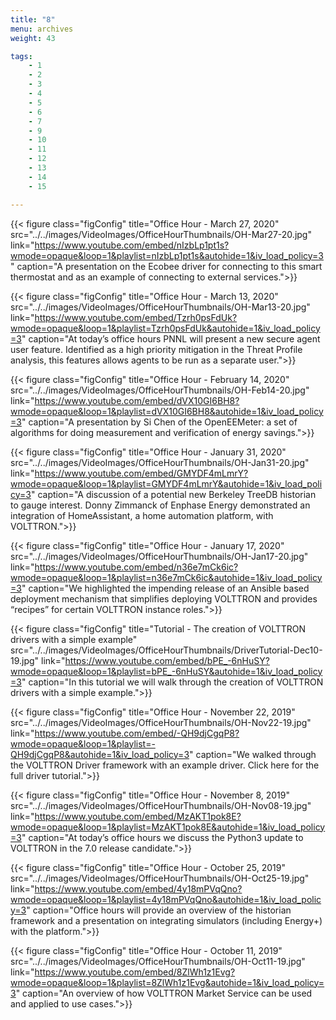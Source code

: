 ```yaml
---
title: "8"
menu: archives
weight: 43

tags: 
    - 1
    - 2
    - 3
    - 4
    - 5
    - 6
    - 7
    - 9 
    - 10
    - 11
    - 12
    - 13
    - 14
    - 15

---
```


{{< figure class="figConfig" title="Office Hour - March 27, 2020" src="../../images/VideoImages/OfficeHourThumbnails/OH-Mar27-20.jpg" link="https://www.youtube.com/embed/nIzbLp1pt1s?wmode=opaque&loop=1&playlist=nIzbLp1pt1s&autohide=1&iv_load_policy=3" caption="A presentation on the Ecobee driver for connecting to this smart thermostat and as an example of connecting to external services.">}}

{{< figure class="figConfig" title="Office Hour - March 13, 2020" src="../../images/VideoImages/OfficeHourThumbnails/OH-Mar13-20.jpg" link="https://www.youtube.com/embed/Tzrh0psFdUk?wmode=opaque&loop=1&playlist=Tzrh0psFdUk&autohide=1&iv_load_policy=3" caption="At today’s office hours PNNL will present a new secure agent user feature. Identified as a high priority mitigation in the Threat Profile analysis, this features allows agents to be run as a separate user.">}}

{{< figure class="figConfig" title="Office Hour - February 14, 2020" src="../../images/VideoImages/OfficeHourThumbnails/OH-Feb14-20.jpg" link="https://www.youtube.com/embed/dVX10GI6BH8?wmode=opaque&loop=1&playlist=dVX10GI6BH8&autohide=1&iv_load_policy=3" caption="A presentation by Si Chen of the OpenEEMeter: a set of algorithms for doing measurement and verification of energy savings.">}}

{{< figure class="figConfig" title="Office Hour - January 31, 2020" src="../../images/VideoImages/OfficeHourThumbnails/OH-Jan31-20.jpg" link="https://www.youtube.com/embed/GMYDF4mLmrY?wmode=opaque&loop=1&playlist=GMYDF4mLmrY&autohide=1&iv_load_policy=3" caption="A discussion of a potential new Berkeley TreeDB historian to gauge interest. Donny Zimmanck of Enphase Energy demonstrated an integration of HomeAssistant, a home automation platform, with VOLTTRON.">}}

{{< figure class="figConfig" title="Office Hour - January 17, 2020" src="../../images/VideoImages/OfficeHourThumbnails/OH-Jan17-20.jpg" link="https://www.youtube.com/embed/n36e7mCk6ic?wmode=opaque&loop=1&playlist=n36e7mCk6ic&autohide=1&iv_load_policy=3" caption="We highlighted the impending release of an Ansible based deployment mechanism that simplifies deploying VOLTTRON and provides “recipes” for certain VOLTTRON instance roles.">}}

{{< figure class="figConfig" title="Tutorial - The creation of VOLTTRON drivers with a simple example" src="../../images/VideoImages/OfficeHourThumbnails/DriverTutorial-Dec10-19.jpg" link="https://www.youtube.com/embed/bPE_-6nHuSY?wmode=opaque&loop=1&playlist=bPE_-6nHuSY&autohide=1&iv_load_policy=3" caption="In this tutorial we will walk through the creation of VOLTTRON drivers with a simple example.">}}

{{< figure class="figConfig" title="Office Hour - November 22, 2019" src="../../images/VideoImages/OfficeHourThumbnails/OH-Nov22-19.jpg" link="https://www.youtube.com/embed/-QH9djCgqP8?wmode=opaque&loop=1&playlist=-QH9djCgqP8&autohide=1&iv_load_policy=3" caption="We walked through the VOLTTRON Driver framework with an example driver. Click here for the full driver tutorial.">}}

{{< figure class="figConfig" title="Office Hour - November 8, 2019" src="../../images/VideoImages/OfficeHourThumbnails/OH-Nov08-19.jpg" link="https://www.youtube.com/embed/MzAKT1pok8E?wmode=opaque&loop=1&playlist=MzAKT1pok8E&autohide=1&iv_load_policy=3" caption="At today’s office hours we discuss the Python3 update to VOLTTRON in the 7.0 release candidate.">}}

{{< figure class="figConfig" title="Office Hour - October 25, 2019" src="../../images/VideoImages/OfficeHourThumbnails/OH-Oct25-19.jpg" link="https://www.youtube.com/embed/4y18mPVqQno?wmode=opaque&loop=1&playlist=4y18mPVqQno&autohide=1&iv_load_policy=3" caption="Office hours will provide an overview of the historian framework and a presentation on integrating simulators (including Energy+) with the platform.">}}

{{< figure class="figConfig" title="Office Hour - October 11, 2019" src="../../images/VideoImages/OfficeHourThumbnails/OH-Oct11-19.jpg" link="https://www.youtube.com/embed/8ZlWh1z1Evg?wmode=opaque&loop=1&playlist=8ZlWh1z1Evg&autohide=1&iv_load_policy=3" caption="An overview of how VOLTTRON Market Service can be used and applied to use cases.">}}
